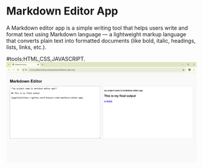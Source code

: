 # Markdown Editor App

A Markdown editor app is a simple writing tool that helps users write and format text using Markdown language — a lightweight markup language that converts plain text into formatted documents (like bold, italic, headings, lists, links, etc.).

#tools:HTML,CSS,JAVASCRIPT.
![image alt](https://github.com/M-Kalyani-coder/markdown-editor-app/blob/356504da16b53ab1af201b06ea6932e6481e970b/Screenshot%202025-06-20%20000253.png)
